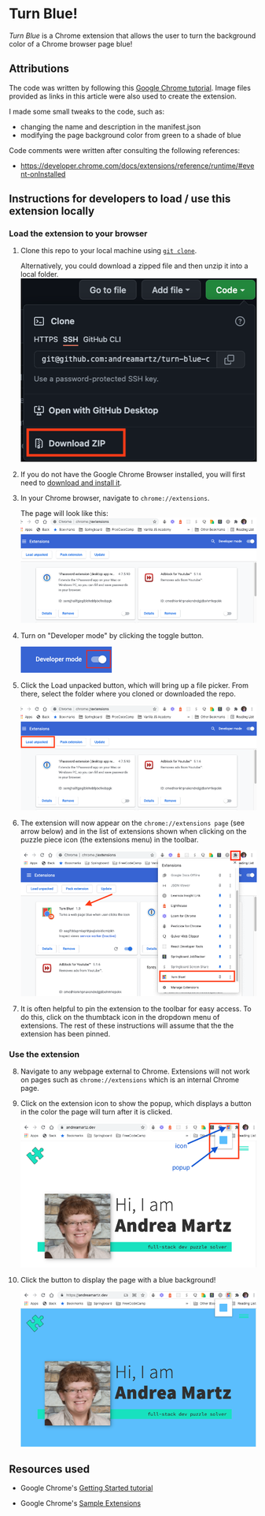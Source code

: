 # Turn Blue!

_Turn Blue_ is a Chrome extension that allows the user to turn the background color of a Chrome browser page blue!

## Attributions

The code was written by following this [Google Chrome tutorial](https://developer.chrome.com/docs/extensions/mv3/getstarted/ 'Build a Chrome Extension'). Image files provided as links in this article were also used to create the extension.

I made some small tweaks to the code, such as:

- changing the name and description in the manifest.json
- modifying the page background color from green to a shade of blue

Code comments were written after consulting the following references:

- https://developer.chrome.com/docs/extensions/reference/runtime/#event-onInstalled

## Instructions for developers to load / use this extension locally

### Load the extension to your browser

1. Clone this repo to your local machine using [`git clone`](https://docs.github.com/en/repositories/creating-and-managing-repositories/cloning-a-repository 'Cloning a GitHub repository').

   Alternatively, you could download a zipped file and then unzip it into a local folder.
   ![download-a-zipped-file](./images/download-zip-file-of-repo.png)

2. If you do not have the Google Chrome Browser installed, you will first need to [download and install it](https://www.google.com/chrome/ 'Download Chrome').

3. In your Chrome browser, navigate to `chrome://extensions`.

   The page will look like this:
   ![chrome-extensions-page](./images/chrome-extensions-page.png)

4. Turn on "Developer mode" by clicking the toggle button.

   ![developer-mode-toggle](./images/developer-mode-toggle.png)

5. Click the Load unpacked button, which will bring up a file picker. From there, select the folder where you cloned or downloaded the repo.

   ![load-unpacked](./images/chrome-extensions-page-load-unpacked.png)

6. The extension will now appear on the `chrome://extensions page` (see arrow below) and in the list of extensions shown when clicking on the puzzle piece icon (the extensions menu) in the toolbar.

   ![extensions-menu](./images/extensions-menu.png)

7. It is often helpful to pin the extension to the toolbar for easy access. To do this, click on the thumbtack icon in the dropdown menu of extensions. The rest of these instructions will assume that the the extension has been pinned.

### Use the extension

8. Navigate to any webpage external to Chrome. Extensions will not work on pages such as `chrome://extensions` which is an internal Chrome page.

9. Click on the extension icon to show the popup, which displays a button in the color the page will turn after it is clicked.

   ![webpage-before-blue](./images/webpage-before-blue.png)

10. Click the button to display the page with a blue background!

    ![webpage-blue](./images/webpage-blue.png)

## Resources used

- Google Chrome's [Getting Started tutorial](https://developer.chrome.com/docs/extensions/mv3/getstarted/ 'Build a Chrome Extension')

- Google Chrome's [Sample Extensions](https://github.com/GoogleChrome/chrome-extensions-samples)
